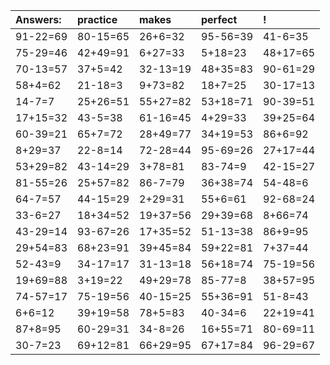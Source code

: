 | Answers: | practice | makes | perfect | ! |
| :--- | :--- | :--- | :--- | :--- |
| 91-22=69 | 80-15=65 | 26+6=32 | 95-56=39 | 41-6=35 | 
| 75-29=46 | 42+49=91 | 6+27=33 | 5+18=23 | 48+17=65 | 
| 70-13=57 | 37+5=42 | 32-13=19 | 48+35=83 | 90-61=29 | 
| 58+4=62 | 21-18=3 | 9+73=82 | 18+7=25 | 30-17=13 | 
| 14-7=7 | 25+26=51 | 55+27=82 | 53+18=71 | 90-39=51 | 
| 17+15=32 | 43-5=38 | 61-16=45 | 4+29=33 | 39+25=64 | 
| 60-39=21 | 65+7=72 | 28+49=77 | 34+19=53 | 86+6=92 | 
| 8+29=37 | 22-8=14 | 72-28=44 | 95-69=26 | 27+17=44 | 
| 53+29=82 | 43-14=29 | 3+78=81 | 83-74=9 | 42-15=27 | 
| 81-55=26 | 25+57=82 | 86-7=79 | 36+38=74 | 54-48=6 | 
| 64-7=57 | 44-15=29 | 2+29=31 | 55+6=61 | 92-68=24 | 
| 33-6=27 | 18+34=52 | 19+37=56 | 29+39=68 | 8+66=74 | 
| 43-29=14 | 93-67=26 | 17+35=52 | 51-13=38 | 86+9=95 | 
| 29+54=83 | 68+23=91 | 39+45=84 | 59+22=81 | 7+37=44 | 
| 52-43=9 | 34-17=17 | 31-13=18 | 56+18=74 | 75-19=56 | 
| 19+69=88 | 3+19=22 | 49+29=78 | 85-77=8 | 38+57=95 | 
| 74-57=17 | 75-19=56 | 40-15=25 | 55+36=91 | 51-8=43 | 
| 6+6=12 | 39+19=58 | 78+5=83 | 40-34=6 | 22+19=41 | 
| 87+8=95 | 60-29=31 | 34-8=26 | 16+55=71 | 80-69=11 | 
| 30-7=23 | 69+12=81 | 66+29=95 | 67+17=84 | 96-29=67 | 

